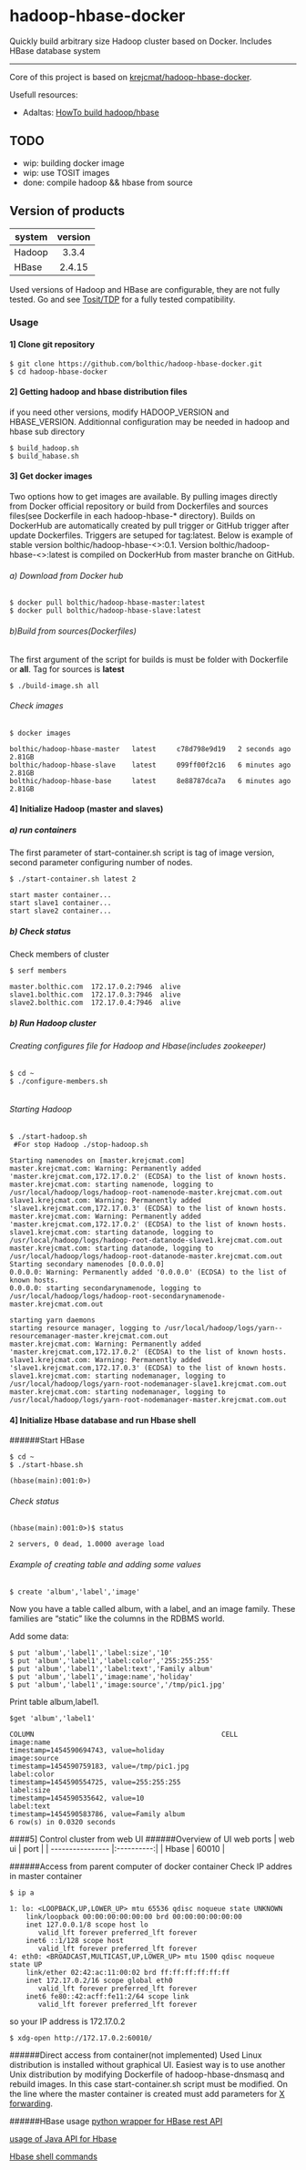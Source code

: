 # hadoop-hbase-docker

Quickly build arbitrary size Hadoop cluster based on Docker. Includes HBase database system

---

Core of this project is based on [krejcmat/hadoop-hbase-docker](https://github.com/krejcmat/hadoop-hbase-docker).

Usefull resources:

- Adaltas: [HowTo build hadoop/hbase](https://www.adaltas.com/fr/2020/12/18/big-data-open-source-distribution/)

## TODO

- wip: building docker image
- wip: use TOSIT images
- done: compile hadoop && hbase from source

## Version of products

| system          | version      |
| ----------------|:------------:|
| Hadoop          | 3.3.4        |
| HBase           | 2.4.15       |

Used versions of Hadoop and HBase are configurable, they are not fully tested. Go and see [Tosit/TDP](https://github.com/TOSIT-IO) for a fully tested compatibility.

### Usage

#### 1] Clone git repository

```shell
$ git clone https://github.com/bolthic/hadoop-hbase-docker.git
$ cd hadoop-hbase-docker
```

#### 2] Getting hadoop and hbase distribution files

if you need other versions, modify HADOOP_VERSION and HBASE_VERSION. Additionnal configuration may be needed in hadoop and hbase sub directory

```shell
$ build_hadoop.sh
$ build_habase.sh
```

#### 3] Get docker images

Two options how to get images are available. By pulling images directly from Docker official repository or build from Dockerfiles and sources files(see Dockerfile in each hadoop-hbase-* directory). Builds on DockerHub are automatically created by pull trigger or GitHub trigger after update Dockerfiles. Triggers are setuped for tag:latest. Below is example of stable version bolthic/hadoop-hbase-<>:0.1. Version bolthic/hadoop-hbase-<>:latest is compiled on DockerHub from master branche on GitHub.

###### a) Download from Docker hub

```shell
$ docker pull bolthic/hadoop-hbase-master:latest
$ docker pull bolthic/hadoop-hbase-slave:latest
```

###### b)Build from sources(Dockerfiles)

The first argument of the script for builds is must be folder with Dockerfile or **all**. Tag for sources is **latest**

```shell
$ ./build-image.sh all
```

###### Check images

``` shell
$ docker images

bolthic/hadoop-hbase-master   latest     c78d798e9d19   2 seconds ago   2.81GB
bolthic/hadoop-hbase-slave    latest     099ff00f2c16   6 minutes ago   2.81GB
bolthic/hadoop-hbase-base     latest     8e88787dca7a   6 minutes ago   2.81GB

```

#### 4] Initialize Hadoop (master and slaves)

##### a) run containers

The first parameter of start-container.sh script is tag of image version, second parameter configuring number of nodes.

``` shell
$ ./start-container.sh latest 2

start master container...
start slave1 container...
start slave2 container...
```

##### b) Check status

Check members of cluster

```shell
$ serf members

master.bolthic.com  172.17.0.2:7946  alive  
slave1.bolthic.com  172.17.0.3:7946  alive
slave2.bolthic.com  172.17.0.4:7946  alive
```

##### b) Run Hadoop cluster

###### Creating configures file for Hadoop and Hbase(includes zookeeper)

``` shell
$ cd ~
$ ./configure-members.sh


```

###### Starting Hadoop

```
$ ./start-hadoop.sh 
 #For stop Hadoop ./stop-hadoop.sh

Starting namenodes on [master.krejcmat.com]
master.krejcmat.com: Warning: Permanently added 'master.krejcmat.com,172.17.0.2' (ECDSA) to the list of known hosts.
master.krejcmat.com: starting namenode, logging to /usr/local/hadoop/logs/hadoop-root-namenode-master.krejcmat.com.out
slave1.krejcmat.com: Warning: Permanently added 'slave1.krejcmat.com,172.17.0.3' (ECDSA) to the list of known hosts.
master.krejcmat.com: Warning: Permanently added 'master.krejcmat.com,172.17.0.2' (ECDSA) to the list of known hosts.
slave1.krejcmat.com: starting datanode, logging to /usr/local/hadoop/logs/hadoop-root-datanode-slave1.krejcmat.com.out
master.krejcmat.com: starting datanode, logging to /usr/local/hadoop/logs/hadoop-root-datanode-master.krejcmat.com.out
Starting secondary namenodes [0.0.0.0]
0.0.0.0: Warning: Permanently added '0.0.0.0' (ECDSA) to the list of known hosts.
0.0.0.0: starting secondarynamenode, logging to /usr/local/hadoop/logs/hadoop-root-secondarynamenode-master.krejcmat.com.out

starting yarn daemons
starting resource manager, logging to /usr/local/hadoop/logs/yarn--resourcemanager-master.krejcmat.com.out
master.krejcmat.com: Warning: Permanently added 'master.krejcmat.com,172.17.0.2' (ECDSA) to the list of known hosts.
slave1.krejcmat.com: Warning: Permanently added 'slave1.krejcmat.com,172.17.0.3' (ECDSA) to the list of known hosts.
slave1.krejcmat.com: starting nodemanager, logging to /usr/local/hadoop/logs/yarn-root-nodemanager-slave1.krejcmat.com.out
master.krejcmat.com: starting nodemanager, logging to /usr/local/hadoop/logs/yarn-root-nodemanager-master.krejcmat.com.out
```



#### 4] Initialize Hbase database and run Hbase shell
######Start HBase
```
$ cd ~
$ ./start-hbase.sh

(hbase(main):001:0>)
```

###### Check status
```
(hbase(main):001:0>)$ status

2 servers, 0 dead, 1.0000 average load
```
###### Example of creating table and adding some values
```
$ create 'album','label','image'
```
Now you have a table called album, with a label, and an image family. These families are “static” like the columns in the RDBMS world.

Add some data:
```
$ put 'album','label1','label:size','10'
$ put 'album','label1','label:color','255:255:255'
$ put 'album','label1','label:text','Family album'
$ put 'album','label1','image:name','holiday'
$ put 'album','label1','image:source','/tmp/pic1.jpg'
```

Print table album,label1.
```
$get 'album','label1'

COLUMN                                              CELL
image:name                                          timestamp=1454590694743, value=holiday
image:source                                        timestamp=1454590759183, value=/tmp/pic1.jpg
label:color                                         timestamp=1454590554725, value=255:255:255
label:size                                          timestamp=1454590535642, value=10
label:text                                          timestamp=1454590583786, value=Family album
6 row(s) in 0.0320 seconds
```

####5] Control cluster from web UI
######Overview of UI web ports
| web ui           | port       |
| ---------------- |:----------:| 
| Hbase            | 60010      |


######Access from parent computer of docker container
Check IP addres in master container
```
$ ip a

1: lo: <LOOPBACK,UP,LOWER_UP> mtu 65536 qdisc noqueue state UNKNOWN 
    link/loopback 00:00:00:00:00:00 brd 00:00:00:00:00:00
    inet 127.0.0.1/8 scope host lo
       valid_lft forever preferred_lft forever
    inet6 ::1/128 scope host 
       valid_lft forever preferred_lft forever
4: eth0: <BROADCAST,MULTICAST,UP,LOWER_UP> mtu 1500 qdisc noqueue state UP 
    link/ether 02:42:ac:11:00:02 brd ff:ff:ff:ff:ff:ff
    inet 172.17.0.2/16 scope global eth0
       valid_lft forever preferred_lft forever
    inet6 fe80::42:acff:fe11:2/64 scope link 
       valid_lft forever preferred_lft forever

```
so your IP address is 172.17.0.2

```
$ xdg-open http://172.17.0.2:60010/
```
######Direct access from container(not implemented)
Used Linux distribution is installed without graphical UI. Easiest way is to use another Unix distribution by modifying Dockerfile of hadoop-hbase-dnsmasq and rebuild images. In this case start-container.sh script must be modified. On the line where the master container is created must add parameters for [X forwarding](http://wiki.ros.org/docker/Tutorials/GUI). 


######HBase usage
[python wrapper for HBase rest API](http://blog.cloudera.com/blog/2013/10/hello-starbase-a-python-wrapper-for-the-hbase-rest-api/)

[usage of Java API for Hbase](https://autofei.wordpress.com/2012/04/02/java-example-code-using-hbase-data-model-operations/)

[Hbase shell commands](https://learnhbase.wordpress.com/2013/03/02/hbase-shell-commands/)


